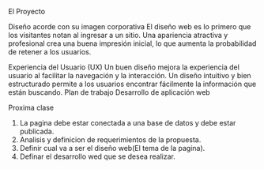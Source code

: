 El Proyecto

Diseño acorde con su imagen corporativa
El diseño web es lo primero que los visitantes notan al ingresar a un sitio. Una apariencia atractiva y profesional crea una buena impresión inicial, lo que aumenta la probabilidad de retener a los usuarios.

Experiencia del Usuario (UX)
Un buen diseño mejora la experiencia del usuario al facilitar la navegación y la interacción. Un diseño intuitivo y bien estructurado permite a los usuarios encontrar fácilmente la información que están buscando.
Plan de trabajo
Desarrollo de aplicación web


Proxima clase 
  1) La pagina debe estar conectada a una base de datos y debe estar publicada.
  2) Analisis y definicion de requerimientos de la propuesta.
  3) Definir cual va a ser el diseño web(El tema de la pagina).
  4) Definar el desarrollo wed que se desea realizar.
